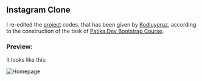 ## Instagram Clone

I re-edited the [project](https://drive.google.com/drive/folders/1hRWmpYpuax4Aqsf_BRKdpDoNUowTpzKe) codes, that has been given by [Kodluyoruz](https://www.kodluyoruz.org/), according to the construction of the task of [Patika.Dev Bootstrap Course](https://app.patika.dev/courses/bootstrap/odev2).

### Preview:

It looks like this:


![Homepage](https://i.hizliresim.com/kfnl6no.gif)
